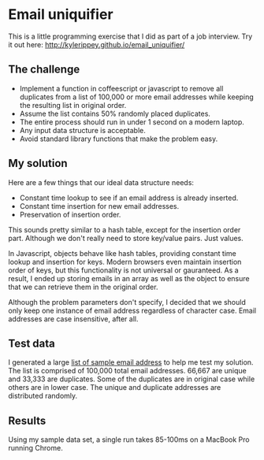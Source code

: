 # Email uniquifier
This is a little programming exercise that I did as part of a job interview. Try it out here: http://kylerippey.github.io/email_uniquifier/

## The challenge
* Implement a function in coffeescript or javascript to remove all duplicates from a list of 100,000 or more email addresses while keeping the resulting list in original order.
* Assume the list contains 50% randomly placed duplicates.
* The entire process should run in under 1 second on a modern laptop.
* Any input data structure is acceptable.
* Avoid standard library functions that make the problem easy.

## My solution

Here are a few things that our ideal data structure needs:
* Constant time lookup to see if an email address is already inserted.
* Constant time insertion for new email addresses.
* Preservation of insertion order.

This sounds pretty similar to a hash table, except for the insertion order part. Although we don't really need to store key/value pairs. Just values.

In Javascript, objects behave like hash tables, providing constant time lookup and insertion for keys. Modern browsers even maintain insertion order of keys, but this functionality is not universal or gauranteed. As a result, I ended up storing emails in an array as well as the object to ensure that we can retrieve them in the original order.

Although the problem parameters don't specify, I decided that we should only keep one instance of email address regardless of character case. Email addresses are case insensitive, after all.

## Test data

I generated a large [list of sample email address](https://raw.githubusercontent.com/kylerippey/email_uniquifier/master/sample_emails.txt) to help me test my solution. The list is comprised of 100,000 total email addresses. 66,667 are unique and 33,333 are duplicates. Some of the duplicates are in original case while others are in lower case. The unique and duplicate addresses are distributed randomly.

## Results

Using my sample data set, a single run takes 85-100ms on a MacBook Pro running Chrome.
